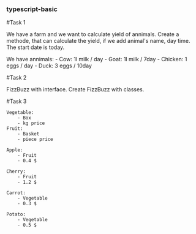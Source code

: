 ### typescript-basic

#Task 1

We have a farm and we want to calculate yield of annimals.
Create a methode, that can calculate the yield, if we add animal's name, day time. The start date is today.

We have annimals:
    - Cow: 1l milk / day
    - Goat: 1l milk / 7day
    - Chicken: 1 eggs / day
    - Duck: 3 eggs / 10day


#Task 2

FizzBuzz with interface. Create FizzBuzz with classes.

#Task 3

    Vegetable:
        - Box
        - kg price
    Fruit:
        - Basket
        - piece price
    
    Apple:
        - Fruit
        - 0.4 $
    
    Cherry:
        - Fruit
        - 1.2 $
    
    Carrot:
        - Vegetable
        - 0.3 $
    
    Potato:
        - Vegetable
        - 0.5 $
